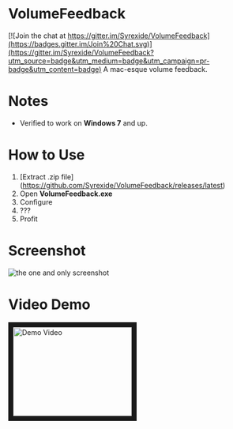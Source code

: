 # VolumeFeedback

[![Join the chat at https://gitter.im/Syrexide/VolumeFeedback](https://badges.gitter.im/Join%20Chat.svg)](https://gitter.im/Syrexide/VolumeFeedback?utm_source=badge&utm_medium=badge&utm_campaign=pr-badge&utm_content=badge)
A mac-esque volume feedback.

# Notes
 * Verified to work on **Windows 7** and up.

# How to Use

1. [Extract .zip file] (https://github.com/Syrexide/VolumeFeedback/releases/latest)
2. Open **VolumeFeedback.exe**
3. Configure
4. ???
5. Profit

# Screenshot

![the one and only screenshot](http://puu.sh/kgObj/1a8ca8461a.png)

# Video Demo
<a href="http://www.youtube.com/watch?feature=player_embedded&v=g-mp_hSxGhI" target="_blank"><img src="http://img.youtube.com/vi/g-mp_hSxGhI/0.jpg" alt="Demo Video" width="240" height="180" border="10" /></a>
